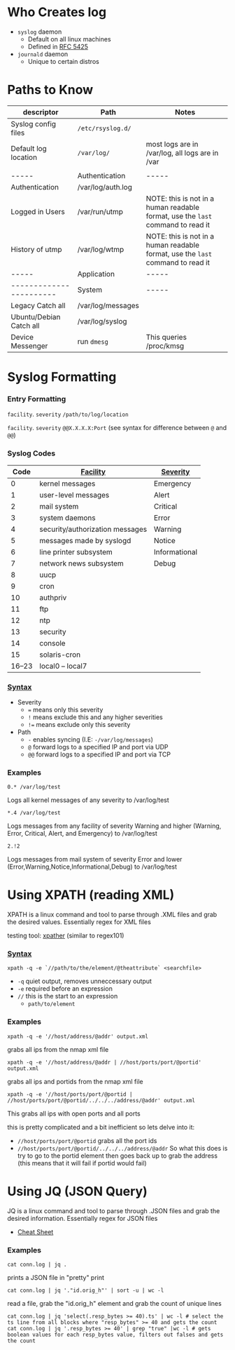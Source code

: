 # Who Creates log
- `syslog` daemon
  - Default on all linux machines
  - Defined in [RFC 5425](https://tools.ietf.org/html/rfc5424)
- `journald` daemon
  - Unique to certain distros

# Paths to Know
| descriptor | Path | Notes |
| ---------- | ---- | ----- | 
| Syslog config files | `/etc/rsyslog.d/` | |
| Default log location | `/var/log/` | most logs are in /var/log, all logs are in /var |
| | | |
| ----- | Authentication | ----- |
| Authentication | /var/log/auth.log | |
| Logged in Users | /var/run/utmp | NOTE: this is not in a human readable format, use the `last` command to read it |
| History of utmp | /var/log/wtmp | NOTE: this is not in a human readable format, use the `last` command to read it |
| ----- | Application | ----- |
| ----------------------- | System | ----- |
| Legacy Catch all | /var/log/messages | |
| Ubuntu/Debian Catch all | /var/log/syslog | |
| Device Messenger | run `dmesg` | This queries /proc/kmsg |

# Syslog Formatting

### Entry Formatting
`facility`. `severity` `/path/to/log/location`


`facility`. `severity` `@@X.X.X.X:Port` (see syntax for difference between `@` and `@@`)

### Syslog Codes
| Code | [Facility](https://en.wikipedia.org/wiki/Syslog#Facility) | [Severity](https://en.wikipedia.org/wiki/Syslog#Severity_level) |
| ---- | -------- | -------- |
| 0 | kernel messages | Emergency |
| 1 | user-level messages | Alert |
| 2 | mail system | Critical |
| 3 | system daemons | Error |
| 4 | security/authorization messages | Warning |
| 5 | messages made by syslogd | Notice |
| 6 | line printer subsystem | Informational |
| 7 | network news subsystem | Debug |
| 8 	| uucp 	| |
| 9 	| cron 	| |
| 10 	| authpriv 	| |
| 11 	| ftp 	| |
| 12 	| ntp 	| |
| 13 	| security 	| |
| 14 	| console 	| |
| 15 	| solaris-cron 	| |
| 16–23 	| local0 – local7 	| |
### [Syntax](https://man7.org/linux/man-pages/man5/rsyslog.conf.5.html)
- Severity
  - `=` means only this severity
  - `!` means exclude this and any higher severities
  - `!=` means exclude only this severity
- Path
  - `-` enables syncing (I.E: `-/var/log/messages`)
  - `@` forward logs to a specified IP and port via UDP
  - `@@` forward logs to a specified IP and port via TCP

### Examples
```
0.* /var/log/test
```
Logs all kernel messages of any severity to /var/log/test

```
*.4 /var/log/test
```
Logs messages from any facility of severity Warning and higher (Warning, Error, Critical, Alert, and Emergency) to /var/log/test

```
2.!2
```
Logs messages from mail system of severity Error and lower (Error,Warning,Notice,Informational,Debug) to /var/log/test

# Using XPATH (reading XML)
XPATH is a linux command and tool to parse through .XML files and grab the desired values. Essentially regex for XML files

testing tool: [xpather](http://xpather.com/) (similar to regex101)

### [Syntax](http://www.whitebeam.org/library/guide/TechNotes/xpath.rhtm)
```
xpath -q -e `//path/to/the/element/@theattribute` <searchfile>
```
- `-q` quiet output, removes unneccessary output
- `-e` required before an expression
- `//` this is the start to an expression
  - `path/to/element`

### Examples
```
xpath -q -e '//host/address/@addr' output.xml
```
grabs all ips from the nmap xml file

```
xpath -q -e '//host/address/@addr | //host/ports/port/@portid' output.xml
```
grabs all ips and portids from the nmap xml file

```
xpath -q -e '//host/ports/port/@portid | //host/ports/port/@portid/../../../address/@addr' output.xml
```
This grabs all ips with open ports and all ports

this is pretty complicated and a bit inefficient so lets delve into it:
- `//host/ports/port/@portid` grabs all the port ids
- `//host/ports/port/@portid/../../../address/@addr` So what this does is try to go to the portid element then goes back up to grab the address (this means that it will fail if portid would fail)


# Using JQ (JSON Query)
JQ is a linux command and tool to parse through .JSON files and grab the desired information. Essentially regex for JSON files

- [Cheat Sheet](https://cheat.sh/jq)

### Examples


```
cat conn.log | jq .
```
prints a JSON file in "pretty" print

```
cat conn.log | jq '."id.orig_h"' | sort -u | wc -l
```
read a file, grab the "id.orig_h" element and grab the count of unique lines

```
cat conn.log | jq 'select(.resp_bytes >= 40).ts' | wc -l # select the ts line from all blocks where "resp_bytes" >= 40 and gets the count
cat conn.log | jq '.resp_bytes >= 40' | grep "true" |wc -l # gets boolean values for each resp_bytes value, filters out falses and gets the count
```

